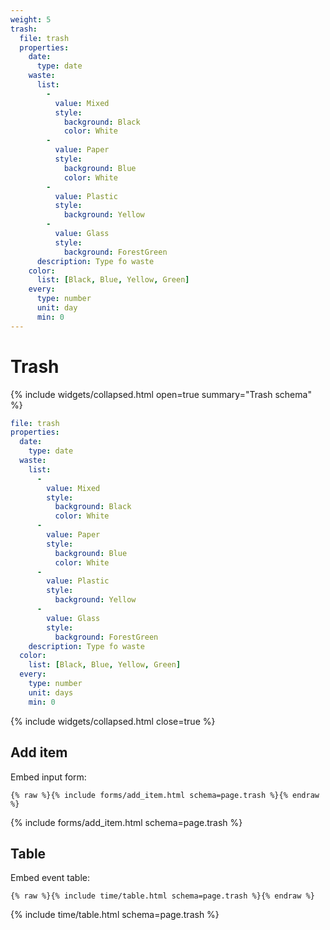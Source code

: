 ```yaml
---
weight: 5
trash:
  file: trash
  properties:
    date:
      type: date
    waste:
      list:
        -
          value: Mixed
          style:
            background: Black
            color: White
        -
          value: Paper
          style:
            background: Blue
            color: White
        -
          value: Plastic
          style:
            background: Yellow
        -
          value: Glass
          style:
            background: ForestGreen
      description: Type fo waste
    color:
      list: [Black, Blue, Yellow, Green]
    every:
      type: number
      unit: day
      min: 0
---
```


# Trash

{% include widgets/collapsed.html open=true summary="Trash schema" %}

```yml
file: trash
properties:
  date:
    type: date
  waste:
    list:
      -
        value: Mixed
        style:
          background: Black
          color: White
      -
        value: Paper
        style:
          background: Blue
          color: White
      -
        value: Plastic
        style:
          background: Yellow
      -
        value: Glass
        style:
          background: ForestGreen
    description: Type fo waste
  color:
    list: [Black, Blue, Yellow, Green]
  every:
    type: number
    unit: days
    min: 0
```

{% include widgets/collapsed.html close=true %}

## Add item

Embed input form:

```liquid
{% raw %}{% include forms/add_item.html schema=page.trash %}{% endraw %}
```

{% include forms/add_item.html schema=page.trash %}

## Table

Embed event table:

```liquid
{% raw %}{% include time/table.html schema=page.trash %}{% endraw %}
```

{% include time/table.html schema=page.trash %}
